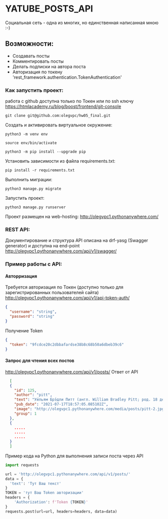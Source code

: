 # YATUBE_POSTS_API
Социальная сеть - одна из многих, но единственная написанная мною :-)

## Возможности:

* Создавать посты 
* Комментировать посты
* Делать подписки на автора поста
* Авторизация по токену 'rest_framework.authentication.TokenAuthentication'

### Как запустить проект:
работа с github доступна только по Токен или по ssh ключу
https://htmlacademy.ru/blog/boost/frontend/git-console

```
git clone git@github.com:olegvpc/hw05_final.git
```
Cоздать и активировать виртуальное окружение:

```
python3 -m venv env
```
```
source env/bin/activate
```

```
python3 -m pip install --upgrade pip
```

Установить зависимости из файла requirements.txt:

```
pip install -r requirements.txt
```

Выполнить миграции:

```
python3 manage.py migrate
```

Запустить проект:

```
python3 manage.py runserver
```
Проект размещен на web-hosting:
http://olegvpc1.pythonanywhere.com/

###  REST API:

Документирование и структура API описана на drf-yasg (Swagger generator)
и доступна на end-point
http://olegvpc1.pythonanywhere.com/api/v1/swagger/

###  Пример работы с API:
#### Авторризация
Требуется авторизация по Токен (доступно только для зарегистрированных пользователей сайта)
http://olegvpc1.pythonanywhere.com/api/v1/api-token-auth/

```json
{
  "username": "string",
  "password": "string"
}
```
Получение Token
```json
{
  "token": "9fcdce20c2dbbafardse38b8c68b50a6dbeb39c6"
}
```

#### Запрос для чтения всех постов

http://olegvpc1.pythonanywhere.com/api/v1/posts/
Ответ от API
```json
  [
  {
    "id": 125,
    "author": "pitt",
    "text": "Уи́льям Брэ́дли Питт (англ. William Bradley Pitt; род. 18 декабря 1963, Шони, Оклахома, США) — американский актёр и кинопродюсер. Лауреат двух премий «Золотой глобус». Обладатель премии «Оскар» как один из продюсеров фильма «12 лет рабства» — победителя в категории «Лучший фильм» на церемонии 2014 года — и за лучшую мужскую роль второго плана в картине «Однажды в Голливуде» (2020)[1]. До этого пять раз номинировался на премию «Оскар» (трижды — как актёр и два раза — как продюсер).",
    "pub_date": "2021-07-17T18:57:05.085102Z",
    "image": "http://olegvpc1.pythonanywhere.com/media/posts/pitt-2.jpg",
    "group": 1
  },
  {
    .....
    .....
    .....
  }
  ]
```
Пример кода на Python для выполнения записи поста через API
```python
import requests

url = 'http://olegvpc1.pythonanywhere.com/api/v1/posts/'
data = {
  'text': 'Тут Ваш текст'
}
TOKEN = 'тут Ваш Token авторизации'
headers = {
    'Authorization': f'Token {TOKEN}'
}
requests.post(url=url, headers=headers, data=data)
```
